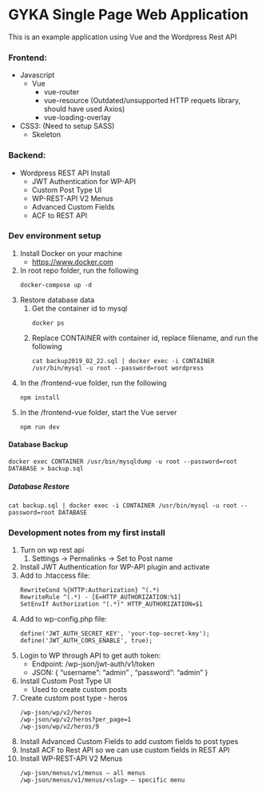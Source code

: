 # GYKA Single Page Web Application

This is an example application using Vue and the Wordpress Rest API

### Frontend:
* Javascript
    * Vue
        * vue-router
        * vue-resource (Outdated/unsupported HTTP requets library, should have used Axios)
        * vue-loading-overlay
* CSS3: (Need to setup SASS)
    * Skeleton

### Backend:
* Wordpress REST API Install
    * JWT Authentication for WP-API
    * Custom Post Type UI
    * WP-REST-API V2 Menus
    * Advanced Custom Fields
    * ACF to REST API

### Dev environment setup
1. Install Docker on your machine
    * https://www.docker.com
2. In root repo folder, run the following
    ```
    docker-compose up -d
    ```
3. Restore database data
    1. Get the container id to mysql
        ```
        docker ps
        ```
    2. Replace CONTAINER with container id, replace filename, and run the following
        ```
        cat backup2019_02_22.sql | docker exec -i CONTAINER /usr/bin/mysql -u root --password=root wordpress
        ```
4. In the /frontend-vue folder, run the following
    ```
    npm install
    ```
5. In the /frontend-vue folder, start the Vue server
    ```
    npm run dev
    ```

#### Database Backup
```
docker exec CONTAINER /usr/bin/mysqldump -u root --password=root DATABASE > backup.sql
```

##### Database Restore
```
cat backup.sql | docker exec -i CONTAINER /usr/bin/mysql -u root --password=root DATABASE
```

### Development notes from my first install
1. Turn on wp rest api
    1. Settings -> Permalinks -> Set to Post name
2. Install JWT Authentication for WP-API plugin and activate
3. Add to .htaccess file:
    ```
    RewriteCond %{HTTP:Authorization} ^(.*)
    RewriteRule ^(.*) - [E=HTTP_AUTHORIZATION:%1]
    SetEnvIf Authorization "(.*)" HTTP_AUTHORIZATION=$1
    ```
4. Add to wp-config.php file:
    ```
    define('JWT_AUTH_SECRET_KEY', 'your-top-secret-key');
    define('JWT_AUTH_CORS_ENABLE', true);
    ```
5. Login to WP through API to get auth token:
    * Endpoint: /wp-json/jwt-auth/v1/token
    * JSON: { “username”: “admin” , “password”: “admin” }
6. Install Custom Post Type UI
    * Used to create custom posts
7. Create custom post type - heros
    ```
    /wp-json/wp/v2/heros
    /wp-json/wp/v2/heros?per_page=1
    /wp-json/wp/v2/heros/9
    ```
8. Install Advanced Custom Fields to add custom fields to post types
9. Install ACF to Rest API so we can use custom fields in REST API
12. Install WP-REST-API V2 Menus
    ```
    /wp-json/menus/v1/menus — all menus
    /wp-json/menus/v1/menus/<slug> — specific menu
    ```